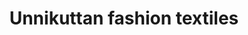 ---
title: "Unnikuttan  fashion textiles"
url: /thiruvananthapuram/unnikuttan-fashion-textiles/
shop: Kleidung
---